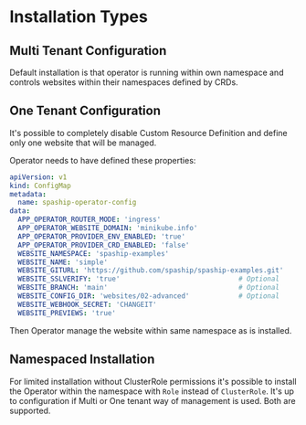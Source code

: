 # Installation Types

## Multi Tenant Configuration

Default installation is that operator is running within own namespace and controls websites within their namespaces
defined by CRDs.

## One Tenant Configuration

It's possible to completely disable Custom Resource Definition and define only one website that will be managed.

Operator needs to have defined these properties:

```yaml
apiVersion: v1
kind: ConfigMap
metadata:
  name: spaship-operator-config
data:
  APP_OPERATOR_ROUTER_MODE: 'ingress'
  APP_OPERATOR_WEBSITE_DOMAIN: 'minikube.info'
  APP_OPERATOR_PROVIDER_ENV_ENABLED: 'true'
  APP_OPERATOR_PROVIDER_CRD_ENABLED: 'false'
  WEBSITE_NAMESPACE: 'spaship-examples'
  WEBSITE_NAME: 'simple'
  WEBSITE_GITURL: 'https://github.com/spaship/spaship-examples.git'
  WEBSITE_SSLVERIFY: 'true'                             # Optional
  WEBSITE_BRANCH: 'main'                                # Optional
  WEBSITE_CONFIG_DIR: 'websites/02-advanced'            # Optional
  WEBSITE_WEBHOOK_SECRET: 'CHANGEIT'
  WEBSITE_PREVIEWS: 'true'
```

Then Operator manage the website within same namespace as is installed.

## Namespaced Installation

For limited installation without ClusterRole permissions it's possible to install the Operator within the namespace
with `Role` instead of `ClusterRole`. It's up to configuration if Multi or One tenant way of management is used. Both
are supported.
